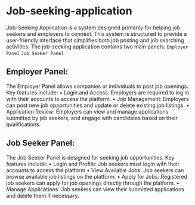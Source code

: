 # Job-seeking-application

Job-Seeking Application is a system designed primarily for helping job seekers and employers to connect.
This system is structured to provide a user-friendly interface that simplifies both job posting and job searching activities.
The job-seeking application contains two main panels:
```Employer Panel```
```Job Seeker Panel```

## Employer Panel:
The Employer Panel allows companies or individuals to post job openings. Key features include:
•	Login and Access: Employers are required to log in with their accounts to access the platform.
•	Job Management: Employers can post new job opportunities and update or delete existing job listings.
•	Application Review: Employers can view and manage applications submitted by job seekers, and engage with candidates based on their qualifications.

## Job Seeker Panel:
The Job Seeker Panel is designed for seeking job opportunities. Key features include:
•	Login and Profile: Job seekers must login with their accounts to access the platform
•	View Available Jobs: Job seekers can browse available job listings on the platform.
•	Apply for Jobs: Registered job seekers can apply for job openings directly through the platform.
•	Manage Applications: Job seekers can view their submitted applications and delete them if necessary. 
